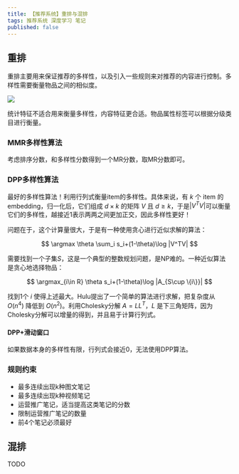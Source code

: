 ```yaml
---
title: 【推荐系统】重排与混排
tags: 推荐系统 深度学习 笔记
published: false
---
```


## 重排

重排主要用来保证推荐的多样性，以及引入一些规则来对推荐的内容进行控制。多样性需要衡量物品之间的相似度。

![](https://secure2.wostatic.cn/static/3YF6WrZZcGor6RRsvJj26R/image.png?auth_key=1747999835-vkT5yRuy1aXzEsXbAcsitJ-0-ba48560a952776324b7dea5aa3be3729)

统计特征不适合用来衡量多样性，内容特征更合适。物品属性标签可以根据分级类目进行衡量。

### MMR多样性算法

考虑排序分数，和多样性分数得到一个MR分数，取MR分数即可。

### DPP多样性算法

最好的多样性算法！利用行列式衡量item的多样性。具体来说，有 $k$ 个 item 的 embedding，归一化后，它们组成 $d\times k$ 的矩阵 $V$ 且 $d≥k$，于是$|V^TV|$可以衡量它们的多样性，越接近1表示两两之间更加正交，因此多样性更好！

问题在于，这个计算量很大，于是有一种使用贪心进行近似求解的算法：

$$
\argmax \theta \sum_i s_i+(1-\theta)\log |V^TV|
$$

需要找到一个子集$S$，这是一个典型的整数规划问题，是NP难的。一种近似算法是贪心地选择物品：

$$
\argmax_{i\in R} \theta s_i+(1-\theta)\log |A_{S\cup \{i\}}|
$$

找到1个 $i$ 使得上述最大。Hulu提出了一个简单的算法进行求解，把复杂度从 $O(n^4)$ 降低到 $O(n^2)$。利用Cholesky分解 $A=LL^T$，$L$ 是下三角矩阵，因为Cholesky分解可以增量的得到，并且易于计算行列式。


#### DPP+滑动窗口

如果数据本身的多样性有限，行列式会接近0，无法使用DPP算法。

### 规则约束

- 最多连续出现k种图文笔记
- 最多连续出现k种视频笔记
- 运营推广笔记，适当提高这类笔记的分数
- 限制运营推广笔记的数量
- 前4个笔记必须最好

## 混排

TODO
